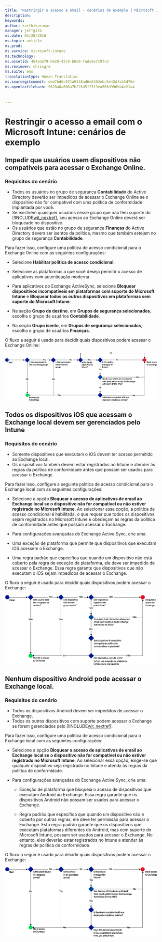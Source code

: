 ```yaml
---
title: "Restringir o acesso a email - cenários de exemplo | Microsoft Intune"
description: 
keywords: 
author: karthikaraman
manager: jeffgilb
ms.date: 04/28/2016
ms.topic: article
ms.prod: 
ms.service: microsoft-intune
ms.technology: 
ms.assetid: 454eab79-b620-42c9-b8e6-fada6e719fcd
ms.reviewer: chrisgre
ms.suite: ems
translationtype: Human Translation
ms.sourcegitcommit: ded7bd6c971a9448ad6e6492ebc5e42dfcb5d76e
ms.openlocfilehash: 962840a608a7b228d5f2519ea566d996bb4e21a4


---
```


# Restringir o acesso a email com o Microsoft Intune: cenários de exemplo

## Impedir que usuários usem dispositivos não compatíveis para acessar o Exchange Online.
### Requisitos do cenário
- Todos os usuários no grupo de segurança **Contabilidade** do Active Directory deverão ser impedidos de acessar o Exchange Online se o dispositivo não for compatível com uma política de conformidade implantada por você.
- Se existirem quaisquer usuários nesse grupo que não têm suporte do [!INCLUDE[wit_nextref](../includes/wit_nextref_md.md)], seu acesso ao Exchange Online deverá ser bloqueado no dispositivo.
- Os usuários que estão no grupo de segurança **Finanças** do Active Directory devem ser isentos da política, mesmo que também estejam no grupo de segurança **Contabilidade**.

Para fazer isso, configure uma política de acesso condicional para o Exchange Online com as seguintes configurações:

-   Selecione **Habilitar política de acesso condicional**.

- Selecione as plataformas a que você deseja permitir o acesso de aplicativos com autenticação moderna.
- Para aplicativos do Exchange ActiveSync, selecione **Bloquear dispositivos incompatíveis em plataformas com suporte do Microsoft Intune** e **Bloquear todos os outros dispositivos em plataformas sem suporte do Microsoft Intune.**
-   Na seção **Grupo de destino**, em **Grupos de segurança selecionados**, escolha o grupo de usuários **Contabilidade**.

-   Na seção **Grupo isento**, em **Grupos de segurança selecionados**, escolha o grupo de usuários **Finanças**.


O fluxo a seguir é usado para decidir quais dispositivos podem acessar o Exchange Online:

![Fluxo de acesso ao dispositivo](./media/ConditionalAccess8-5.png)

## Todos os dispositivos iOS que acessam o Exchange local devem ser gerenciados pelo Intune
### Requisitos do cenário
- Somente dispositivos que executam o iOS devem ter acesso permitido ao Exchange local.
- Os dispositivos também devem estar registrados no Intune e atender às regras da política de conformidade antes que possam ser usados para acessar o Exchange.

Para fazer isso, configure a seguinte política de acesso condicional para o Exchange local com as seguintes configurações:

-   Selecione a opção **Bloquear o acesso de aplicativos de email ao Exchange local se o dispositivo não for compatível ou não estiver registrado no Microsoft Intune**. Ao selecionar essa opção, a política de acesso condicional é habilitada, o que requer que todos os dispositivos sejam registrados no Microsoft Intune e obedeçam as regras da política de conformidade antes que possam acessar o Exchange.

-   Para configurações avançadas do Exchange Active Sync, crie uma:

  -   Uma exceção de plataforma que permite que dispositivos que executam iOS acessem o Exchange.   

  -   Uma regra padrão que especifica que quando um dispositivo não está coberto pela regra de exceção de plataforma, ele deve ser impedido de acessar o Exchange. Essa regra garante que dispositivos que não executam o iOS sejam impedidos de acessar o Exchange.

O fluxo a seguir é usado para decidir quais dispositivos podem acessar o Exchange:

![Fluxo de acesso ao dispositivo](./media/ConditionalAccess8-3.png)

## Nenhum dispositivo Android pode acessar o Exchange local.
### Requisitos do cenário
- Todos os dispositivos Android devem ser impedidos de acessar o Exchange.
- Todos os outros dispositivos com suporte podem acessar o Exchange se forem gerenciados pelo [!INCLUDE[wit_nextref](../includes/wit_nextref_md.md)].

Para fazer isso, configure uma política de acesso condicional para o Exchange local com as seguintes configurações:

-   Selecione a opção **Bloquear o acesso de aplicativos de email ao Exchange local se o dispositivo não for compatível ou não estiver registrado no Microsoft Intune**. Ao selecionar essa opção, exige-se que qualquer dispositivo seja registrado no Intune e atenda às regras da política de conformidade.

- Para configurações avançadas do Exchange Active Sync, crie uma:
  -   Exceção de plataforma que bloqueia o acesso de dispositivos que executam Android ao Exchange. Essa regra garante que os dispositivos Android não possam ser usados para acessar o Exchange.

  -   Regra padrão que especifica que quando um dispositivo não é coberto por outras regras, ele deve ter permissão para acessar o Exchange. Esta regra padrão garante que os dispositivos que executam plataformas diferentes do Android, mas com suporte do Microsoft Intune, possam ser usados para acessar o Exchange. No entanto, eles deverão estar registrados no Intune e atender às regras de política de conformidade.

O fluxo a seguir é usado para decidir quais dispositivos podem acessar o Exchange:

![Fluxo de acesso ao dispositivo](./media/ConditionalAccess8-4.png)



<!--HONumber=Jun16_HO4-->


